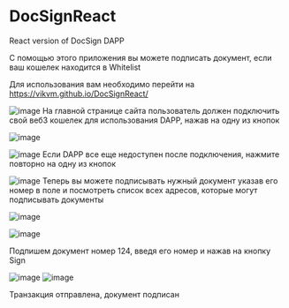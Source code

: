 # DocSignReact
React version of DocSign DAPP

С помощью этого приложения вы можете подписать документ, если ваш кошелек находится в Whitelist

Для использования вам необходимо перейти на https://vikvm.github.io/DocSignReact/


![image](https://user-images.githubusercontent.com/60881781/230222536-b81db8db-45e7-4c58-b366-79fb121d517d.png)
На главной странице сайта пользователь должен подключить свой веб3 кошелек для использования DAPP, нажав на одну из кнопок

![image](https://user-images.githubusercontent.com/60881781/230222644-9f1a78b1-4abd-447d-be9b-483b50c14c8d.png)

![image](https://user-images.githubusercontent.com/60881781/230222733-ae166730-06a5-4aa3-91d0-ff08d13a8acf.png)
Если DAPP все еще недоступен после подключения, нажмите повторно на одну из кнопок

![image](https://user-images.githubusercontent.com/60881781/230222766-466af28b-a449-4bc2-bb5c-8b32538032ee.png)
Теперь вы можете подписывать нужный документ указав его номер в поле и посмотреть список всех адресов, которые могут подписывать документы

![image](https://user-images.githubusercontent.com/60881781/230222874-f373bcbd-d6b9-42e6-97de-9e62da14a333.png)

![image](https://user-images.githubusercontent.com/60881781/230222948-c75bff3b-47e5-43aa-bb6d-dd730885a679.png)

Подпишем документ номер 124, введя его номер и нажав на кнопку Sign

![image](https://user-images.githubusercontent.com/60881781/230223310-5d3c0a5c-69ad-4236-ba13-31c190383311.png)
![image](https://user-images.githubusercontent.com/60881781/230223505-1a1a37a0-aa08-45a8-8f09-ab8d28fb31a7.png)

Транзакция отправлена, документ подписан 

